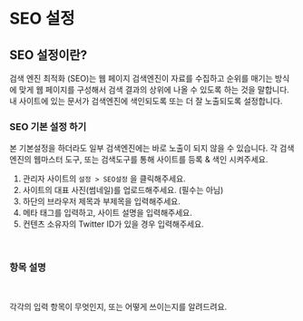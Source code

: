 # SEO 설정

## SEO 설정이란? <a id="seo"></a>

‌검색 엔진 최적화 \(SEO\)는 웹 페이지 검색엔진이 자료를 수집하고 순위를 매기는 방식에 맞게 웹 페이지를 구성해서 검색 결과의 상위에 나올 수 있도록 하는 것을 말합니다. 내 사이트에 있는 문서가 검색엔진에 색인되도록 또는 더 잘 노출되도록 설정합니다.‌

### SEO 기본 설정 하기

본 기본설정을 하더라도 일부 검색엔진에는 바로 노출이 되지 않을 수 있습니다. 각 검색엔진의 웹마스터 도구, 또는 검색도구를 통해 사이트를 등록 & 색인 시켜주세요.‌

1. 관리자 사이트의 `설정 > SEO설정` 을 클릭해주세요.
2. 사이트의 대표 사진\(썸네일\)를 업로드해주세요. \(필수는 아님\)
3. 하단의 브라우저 제목과 부제목을 입력해주세요.
4. 메타 태그를 입력하고, 사이트 설명을 입력해주세요.
5. 컨텐츠 소유자의 Twitter ID가 있을 경우 입력해주세요.

‌

### 항목 설명 <a id="undefined"></a>

‌

각각의 입력 항목이 무엇인지, 또는 어떻게 쓰이는지를 알려드려요.

